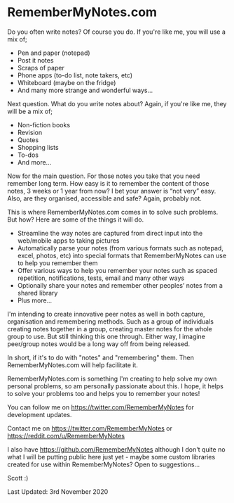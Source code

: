 # RememberMyNotes.com

Do you often write notes? Of course you do. If you're like me, you will use a mix of;

- Pen and paper (notepad)
- Post it notes
- Scraps of paper
- Phone apps (to-do list, note takers, etc)
- Whiteboard (maybe on the fridge)
- And many more strange and wonderful ways...

Next question. What do you write notes about? Again, if you're like me, they will be a mix of;

- Non-fiction books
- Revision
- Quotes
- Shopping lists
- To-dos
- And more...

Now for the main question. For those notes you take that you need remember long term. How easy is it to remember the content of those notes, 3 weeks or 1 year from now? I bet your answer is “not very” easy. Also, are they organised, accessible and safe? Again, probably not.

This is where RememberMyNotes.com comes in to solve such problems. But how? Here are some of the things it will do.

- Streamline the way notes are captured from direct input into the web/mobile apps to taking pictures
- Automatically parse your notes (from various formats such as notepad, excel, photos, etc) into special formats that RememberMyNotes can use to help you remember them
- Offer various ways to help you remember your notes such as spaced repetition, notifications, tests, email and many other ways
- Optionally share your notes and remember other peoples’ notes from a shared library
- Plus more…

I'm intending to create innovative peer notes as well in both capture, organisation and remembering methods. Such as a group of individuals creating notes together in a group, creating master notes for the whole group to use. But still thinking this one through. Either way, I imagine peer/group notes would be a long way off from being released.

In short, if it's to do with "notes" and "remembering" them. Then RememberMyNotes.com will help facilitate it.

RememberMyNotes.com is something I'm creating to help solve my own personal problems, so am personally passionate about this. I hope, it helps to solve your problems too and helps you to remember your notes!

You can follow me on https://twitter.com/RememberMyNotes for development updates. 

Contact me on https://twitter.com/RememberMyNotes or https://reddit.com/u/RememberMyNotes

I also have https://github.com/RememberMyNotes although I don't quite no what I will be putting public here just yet - maybe some custom libraries created for use within RememberMyNotes? Open to suggestions...

Scott :)

Last Updated: 3rd November 2020